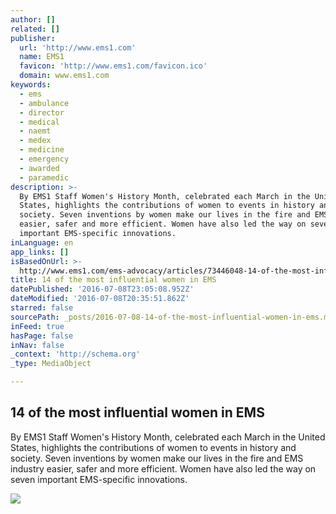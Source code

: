 ```yaml
---
author: []
related: []
publisher:
  url: 'http://www.ems1.com'
  name: EMS1
  favicon: 'http://www.ems1.com/favicon.ico'
  domain: www.ems1.com
keywords:
  - ems
  - ambulance
  - director
  - medical
  - naemt
  - medex
  - medicine
  - emergency
  - awarded
  - paramedic
description: >-
  By EMS1 Staff Women's History Month, celebrated each March in the United
  States, highlights the contributions of women to events in history and
  society. Seven inventions by women make our lives in the fire and EMS industry
  easier, safer and more efficient. Women have also led the way on seven
  important EMS-specific innovations.
inLanguage: en
app_links: []
isBasedOnUrl: >-
  http://www.ems1.com/ems-advocacy/articles/73446048-14-of-the-most-influential-women-in-EMS/
title: 14 of the most influential women in EMS
datePublished: '2016-07-08T23:05:08.952Z'
dateModified: '2016-07-08T20:35:51.862Z'
starred: false
sourcePath: _posts/2016-07-08-14-of-the-most-influential-women-in-ems.md
inFeed: true
hasPage: false
inNav: false
_context: 'http://schema.org'
_type: MediaObject

---
```

<article style=""><h1>14 of the most influential women in EMS</h1><p>By EMS1 Staff Women's History Month, celebrated each March in the United States, highlights the contributions of women to events in history and society. Seven inventions by women make our lives in the fire and EMS industry easier, safer and more efficient. Women have also led the way on seven important EMS-specific innovations.</p><img src="http://ems-praetorian.netdna-ssl.com/brs.jpg" /></article>